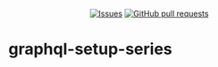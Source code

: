 <p align="center">
  <a href="https://github.com/mingyuchoo/graphql-setup-series/issues"><img alt="Issues" src="https://img.shields.io/github/issues/mingyuchoo/graphql-setup-series?color=appveyor" /></a>
  <a href="https://github.com/mingyuchoo/graphql-setup-series/pulls"><img alt="GitHub pull requests" src="https://img.shields.io/github/issues-pr/mingyuchoo/graphql-setup-series?color=appveyor" /></a>
</p>

# graphql-setup-series
